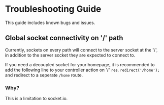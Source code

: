 # Troubleshooting Guide
This guide includes known bugs and issues.

## Global socket connectivity on '/' path
Currently, sockets on every path will connect to the server socket at the '/', in addition to the server socket they are expected to connect to.

If you need a decoupled socket for your homepage, it is recommended to add the following line to your controller action on '/'
```res.redirect('/home');```
and redirect to a seperate `/home` route.
### Why?
This is a limitation to socket.io.